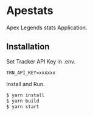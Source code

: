 # Apestats

Apex Legends stats Application.

## Installation

Set Tracker API Key in .env.

```
TRN_API_KEY=xxxxxx
```

Install and Run.

```bash
$ yarn install
$ yarn build
$ yarn start
```
